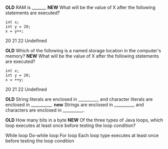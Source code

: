 **OLD**
RAM is \_\______
**NEW**
What will be the value of X after the following statements are executed?

```
int x; 
int y = 20;
x = y++;
```

20
21
22
Undefined

**OLD**
Which of the following is a named storage location in the computer's memory?
**NEW**
What will be the value of X after the following statements are executed?

```
int x; 
int y = 20;
x = ++y;
```

20
21
22
Undefined

**OLD**
String literals are enclosed in __________ and character literals are enclosed in __________.
**new**
Strings are enclosed in __________ and characters are enclosed in __________.


**OLD**
How many bits in a byte
**NEW**
Of the three types of Java loops, which loop executes at least once before testing the loop condition?

While loop
Do-while loop
For loop
Each loop type executes at least once before testing the loop condition
